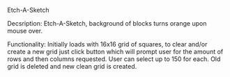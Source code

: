 Etch-A-Sketch

Decsription: Etch-A-Sketch, background of blocks turns orange upon mouse over.

Functionality: Initially loads with 16x16 grid of squares, to clear and/or create a new grid just click button which will prompt user for the amount of rows and then columns requested. User can select up to 150 for each. Old grid is deleted and new clean grid is created.